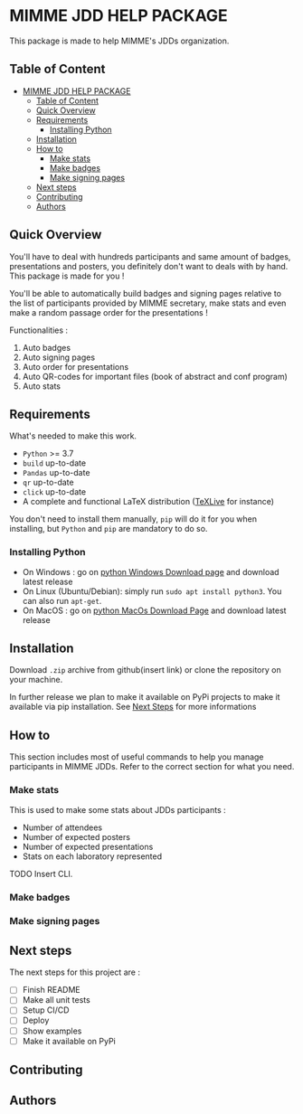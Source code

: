 # MIMME JDD HELP PACKAGE

This package is made to help MIMME's JDDs organization.

## Table of Content

- [MIMME JDD HELP PACKAGE](#mimme-jdd-help-package)
  - [Table of Content](#table-of-content)
  - [Quick Overview](#quick-overview)
  - [Requirements](#requirements)
    - [Installing Python](#installing-python)
  - [Installation](#installation)
  - [How to](#how-to)
    - [Make stats](#make-stats)
    - [Make badges](#make-badges)
    - [Make signing pages](#make-signing-pages)
  - [Next steps](#next-steps)
  - [Contributing](#contributing)
  - [Authors](#authors)

## Quick Overview

You'll have to deal with hundreds participants and same amount of badges, presentations and posters, you definitely don't want to deals with by hand. This package is made for you !

You'll be able to automatically build badges and signing pages relative to the list of participants provided by MIMME secretary, make stats and even make a random passage order for the presentations !

Functionalities :
1. Auto badges
2. Auto signing pages
3. Auto order for presentations
4. Auto QR-codes for important files (book of abstract and conf program)
5. Auto stats

## Requirements

What's needed to make this work.

- `Python` >= 3.7
- `build` up-to-date
- `Pandas` up-to-date
- `qr` up-to-date
- `click` up-to-date
- A complete and functional LaTeX distribution ([TeXLive](https://tug.org/texlive/acquire-netinstall.html) for instance)

You don't need to install them manually, `pip` will do it for you when installing, but `Python` and `pip` are mandatory to do so.

### Installing Python

- On Windows : go on [python Windows Download page](https://www.python.org/downloads/windows/) and download latest release
- On Linux (Ubuntu/Debian): simply run `sudo apt install python3`. You can also run `apt-get`.
- On MacOS : go on [python MacOs Download Page](https://www.python.org/downloads/macos/) and download latest release

## Installation

Download  `.zip` archive from github(insert link) or clone the repository on your machine.

In further release we plan to make it available on PyPi projects to make it available via pip installation. See [Next Steps](#next-steps) for more informations

## How to

This section includes most of useful commands to help you manage participants in MIMME JDDs. Refer to the correct section for what you need.

### Make stats

This is used to make some stats about JDDs participants :

- Number of attendees
- Number of expected posters
- Number of expected presentations
- Stats on each laboratory represented

TODO Insert CLI.

### Make badges

### Make signing pages

## Next steps

The next steps for this project are :

- [ ] Finish README
- [ ] Make all unit tests
- [ ] Setup CI/CD
- [ ] Deploy
- [ ] Show examples
- [ ] Make it available on PyPi

## Contributing

## Authors
